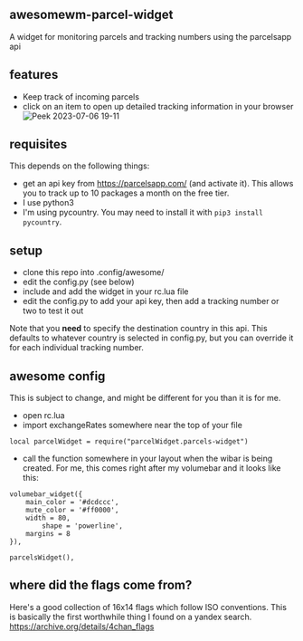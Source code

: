 ## awesomewm-parcel-widget
A widget for monitoring parcels and tracking numbers using the parcelsapp api

## features
* Keep track of incoming parcels
* click on an item to open up detailed tracking information in your browser
![Peek 2023-07-06 19-11](https://github.com/NBKelly/awesomewm-parcel-widget/assets/9095245/2f16397a-833d-43bb-8d87-081bb5648693)

## requisites
This depends on the following things:
* get an api key from https://parcelsapp.com/ (and activate it). This allows you to track up to 10 packages a month on the free tier.
* I use python3
* I'm using pycountry. You may need to install it with `pip3 install pycountry`.

## setup
* clone this repo into .config/awesome/
* edit the config.py (see below)
* include and add the widget in your rc.lua file
* edit the config.py to add your api key, then add a tracking number or two to test it out

Note that you **need** to specify the destination country in this api. This defaults to whatever country is selected in config.py, but you can override it for each individual tracking number.

## awesome config
This is subject to change, and might be different for you than it is for me.

* open rc.lua
* import exchangeRates somewhere near the top of your file
```
local parcelWidget = require("parcelWidget.parcels-widget")
```
* call the function somewhere in your layout when the wibar is being created. For me, this comes right after my volumebar and it looks like this:
```
volumebar_widget({
    main_color = '#dcdccc',
    mute_color = '#ff0000',
    width = 80,
		shape = 'powerline',
    margins = 8
}),

parcelsWidget(),  
```

## where did the flags come from?
Here's a good collection of 16x14 flags which follow ISO conventions. This is basically the first worthwhile thing I found on a yandex search. https://archive.org/details/4chan_flags
